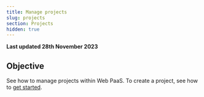 ```yaml
---
title: Manage projects
slug: projects
section: Projects
hidden: true
---
```


**Last updated 28th November 2023**



## Objective  

See how to manage projects within Web PaaS.
To create a project, see how to [get started](../get-started).
